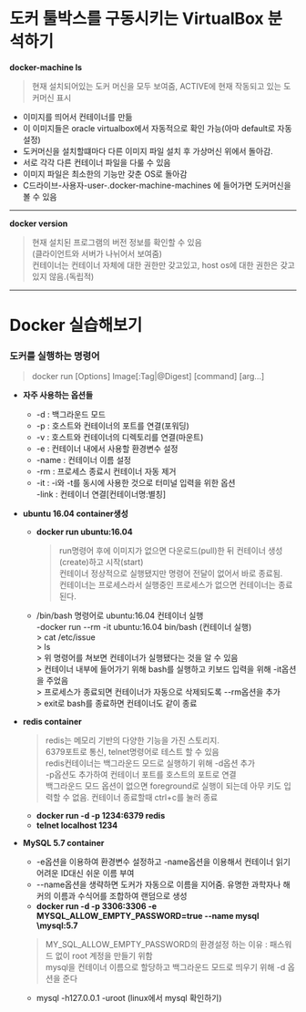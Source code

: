 도커 툴박스를 구동시키는 VirtualBox 분석하기
=========================================

**docker-machine ls**
>현재 설치되어있는 도커 머신을 모두 보여줌, ACTIVE에 현재 작동되고 있는 도커머신 표시
* 이미지를 띄어서 컨테이너를 만듦
* 이 이미지들은 oracle virtualbox에서 자동적으로 확인 가능(아마 default로 자동 설정)
* 도커머신을 설치할떄마다 다른 이미지 파일 설치 후 가상머신 위에서 돌아감.
* 서로 각각 다른 컨테이너 파일을 다룰 수 있음
* 이미지 파일은 최소한의 기능만 갖춘 OS로 돌아감
* C드라이브-사용자-user-.docker-machine-machines 에 들어가면 도커머신을 볼 수 있음
*   *   *
**docker version**
> 현재 설치된 프로그램의 버전 정보를 확인할 수 있음<br>
>(클라이언트와 서버가 나뉘어서 보여줌)<br>
> 컨테이너는 컨테이너 자체에 대한 권한만 갖고있고, host os에 대한 권한은 갖고있지 않음.(독립적)
*   *   *
Docker 실습해보기
=================

### 도커를 실행하는 명령어
> docker run [Options] Image[:Tag|@Digest] [command] [arg...]

* **자주 사용하는 옵션들**
    - -d : 백그라운드 모드<br>
    - -p : 호스트와 컨테이너의 포트를 연결(포워딩)<br>
    - -v : 호스트와 컨테이너의 디렉토리를 연결(마운트)<br>
    - -e : 컨테이너 내에서 사용할 환경변수 설정<br>
    - -name : 컨테이너 이름 설정<br>
    - -rm : 프로세스 종료시 컨테이너 자동 제거<br>
    - -it : -i와 -t를 동시에 사용한 것으로 터미널 입력을 위한 옵션<br>
    -link : 컨테이너 연결[컨테이너명:별칭]

* **ubuntu 16.04 container생성**
    - **docker run ubuntu:16.04**
        > run명령어 후에 이미지가 없으면 다운로드(pull)한 뒤 컨테이너 생성(create)하고 시작(start)<br>
        > 컨테이너 정상적으로 실행됐지만 명령어 전달이 없어서 바로 종료됨.<br>
        > 컨테이너는 프로세스라서 실행중인 프로세스가 없으면 컨테이너는 종료된다.<br>
    - /bin/bash 명령어로 ubuntu:16.04 컨테이너 실행<br>
        -docker run --rm -it ubuntu:16.04 bin/bash (컨테이너 실행)<br>
            > cat /etc/issue<br>
            > ls<br>
            > 위 명령어를 쳐보면 컨테이너가 실행됐다는 것을 알 수 있음<br>
            > 컨테이너 내부에 들어가기 위해 bash를 실행하고 키보드 입력을 위해 -it옵션을 주었음<br>
            > 프로세스가 종료되면 컨테이너가 자동으로 삭제되도록 --rm옵션을 추가<br>
            > exit로 bash를 종료하면 컨테이너도 같이 종료<br>

* **redis container**
    > redis는 메모리 기반의 다양한 기능을 가진 스토리지.<br>
    > 6379포트로 통신, telnet명령어로 테스트 할 수 있음<br>
    > redis컨테이너는 백그라운드 모드로 실행하기 위해 -d옵션 추가<br>
    > -p옵션도 추가하여 컨테이너 포트를 호스트의 포트로 연결<br>
    > 백그라운드 모드 옵션이 없으면 foreground로 실행이 되는데 아무 키도 입력할 수 없음. 컨테이너 종료할때 ctrl+c를 눌러 종료
    - **docker run -d -p 1234:6379 redis**
    - **telnet localhost 1234** 

* **MySQL 5.7 container**
    - -e옵션을 이용하여 환경변수 설정하고 -name옵션을 이용해서 컨테이너 읽기 어려운 ID대신 쉬운 이름 부여
    - --name옵션을 생략하면 도커가 자동으로 이름을 지어줌. 유명한 과학자나 해커의 이름과 수식어를 조합하여 랜덤으로 생성
    - **docker run -d -p 3306:3306 \-e MYSQL_ALLOW_EMPTY_PASSWORD=true \--name mysql \mysql:5.7**
     > MY_SQL_ALLOW_EMPTY_PASSWORD의 환경설정 하는 이유 : 패스워드 없이 root 계정을 만들기 위함<br>
     > mysql을 컨테이너 이름으로 할당하고 백그라운드 모드로 띄우기 위해 -d 옵션을 준다
    - mysql -h127.0.0.1 -uroot (linux에서 mysql 확인하기)
